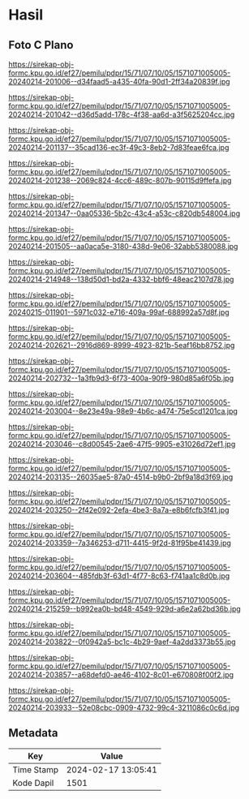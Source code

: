 # Hasil

## Foto C Plano

https://sirekap-obj-formc.kpu.go.id/ef27/pemilu/pdpr/15/71/07/10/05/1571071005005-20240214-201006--d34faad5-a435-40fa-90d1-2ff34a20839f.jpg

https://sirekap-obj-formc.kpu.go.id/ef27/pemilu/pdpr/15/71/07/10/05/1571071005005-20240214-201042--d36d5add-178c-4f38-aa6d-a3f5625204cc.jpg

https://sirekap-obj-formc.kpu.go.id/ef27/pemilu/pdpr/15/71/07/10/05/1571071005005-20240214-201137--35cad136-ec3f-49c3-8eb2-7d83feae6fca.jpg

https://sirekap-obj-formc.kpu.go.id/ef27/pemilu/pdpr/15/71/07/10/05/1571071005005-20240214-201238--2069c824-4cc6-489c-807b-90115d9ffefa.jpg

https://sirekap-obj-formc.kpu.go.id/ef27/pemilu/pdpr/15/71/07/10/05/1571071005005-20240214-201347--0aa05336-5b2c-43c4-a53c-c820db548004.jpg

https://sirekap-obj-formc.kpu.go.id/ef27/pemilu/pdpr/15/71/07/10/05/1571071005005-20240214-201505--aa0aca5e-3180-438d-9e06-32abb5380088.jpg

https://sirekap-obj-formc.kpu.go.id/ef27/pemilu/pdpr/15/71/07/10/05/1571071005005-20240214-214948--138d50d1-bd2a-4332-bbf6-48eac2107d78.jpg

https://sirekap-obj-formc.kpu.go.id/ef27/pemilu/pdpr/15/71/07/10/05/1571071005005-20240215-011901--5971c032-e716-409a-99af-688992a57d8f.jpg

https://sirekap-obj-formc.kpu.go.id/ef27/pemilu/pdpr/15/71/07/10/05/1571071005005-20240214-202621--2916d869-8999-4923-821b-5eaf16bb8752.jpg

https://sirekap-obj-formc.kpu.go.id/ef27/pemilu/pdpr/15/71/07/10/05/1571071005005-20240214-202732--1a3fb9d3-6f73-400a-90f9-980d85a6f05b.jpg

https://sirekap-obj-formc.kpu.go.id/ef27/pemilu/pdpr/15/71/07/10/05/1571071005005-20240214-203004--8e23e49a-98e9-4b6c-a474-75e5cd1201ca.jpg

https://sirekap-obj-formc.kpu.go.id/ef27/pemilu/pdpr/15/71/07/10/05/1571071005005-20240214-203046--c8d00545-2ae6-47f5-9905-e31026d72ef1.jpg

https://sirekap-obj-formc.kpu.go.id/ef27/pemilu/pdpr/15/71/07/10/05/1571071005005-20240214-203135--26035ae5-87a0-4514-b9b0-2bf9a18d3f69.jpg

https://sirekap-obj-formc.kpu.go.id/ef27/pemilu/pdpr/15/71/07/10/05/1571071005005-20240214-203250--2f42e092-2efa-4be3-8a7a-e8b6fcfb3f41.jpg

https://sirekap-obj-formc.kpu.go.id/ef27/pemilu/pdpr/15/71/07/10/05/1571071005005-20240214-203359--7a346253-d711-4415-9f2d-81f95be41439.jpg

https://sirekap-obj-formc.kpu.go.id/ef27/pemilu/pdpr/15/71/07/10/05/1571071005005-20240214-203604--485fdb3f-63d1-4f77-8c63-f741aa1c8d0b.jpg

https://sirekap-obj-formc.kpu.go.id/ef27/pemilu/pdpr/15/71/07/10/05/1571071005005-20240214-215259--b992ea0b-bd48-4549-929d-a6e2a62bd36b.jpg

https://sirekap-obj-formc.kpu.go.id/ef27/pemilu/pdpr/15/71/07/10/05/1571071005005-20240214-203822--0f0942a5-bc1c-4b29-9aef-4a2dd3373b55.jpg

https://sirekap-obj-formc.kpu.go.id/ef27/pemilu/pdpr/15/71/07/10/05/1571071005005-20240214-203857--a68defd0-ae46-4102-8c01-e670808f00f2.jpg

https://sirekap-obj-formc.kpu.go.id/ef27/pemilu/pdpr/15/71/07/10/05/1571071005005-20240214-203933--52e08cbc-0909-4732-99c4-3211086c0c6d.jpg


## Metadata

| Key        | Value               |
| ---------- | ------------------- |
| Time Stamp | 2024-02-17 13:05:41 |
| Kode Dapil | 1501                |



